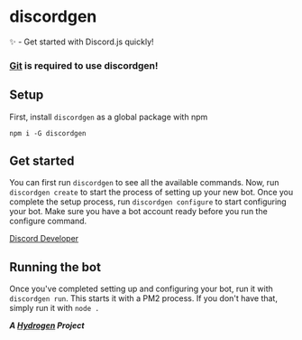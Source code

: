 # discordgen
✨ - Get started with Discord.js quickly!

### [Git](https://git-scm.com/) is required to use discordgen!

## Setup
First, install `discordgen` as a global package with npm
```
npm i -G discordgen
```

## Get started
You can first run `discordgen` to see all the available commands. Now, run `discordgen create` to start 
the process of setting up your new bot. Once you complete the setup process, run `discordgen configure` to start configuring your bot. Make sure you have a bot account ready before you run the configure command. 

[Discord Developer](https://discordapp.com/developers/applications)

## Running the bot
Once you've completed setting up and configuring your bot, run it with `discordgen run`. This starts it with a PM2 process. If you don't have that, simply run it with `node .`

***A [Hydrogen](https://thehydrogen.xyz) Project***